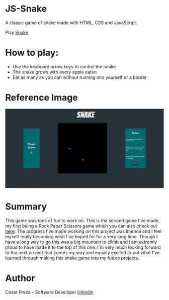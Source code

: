 # JS-Snake

A classic game of snake made with HTML, CSS and JavaScript. 

Play [Snake](https://cesarpreza.github.io/js-snake/)

# How to play: 

 - Use the keyboard arrow keys to control the snake
 - The snake grows with every apple eaten
 - Eat as many as you can without running into yourself or a border
 
 # Reference Image 
 
 ![](images/screenshot.png)
 
 # Summary
 
 This game was tons of fun to work on. This is the second game I've made, my first being a Rock Paper Scissors game which you can also check out [here](https://cesarpreza.github.io/rock-paper-scissors/). The progress I've made working on this project was imence and I feel myself really becoming what I've hoped for 
 for a very long time. Though I have a long way to go this was a big mountain to climb and I am extremly proud to have made it to the top of this one. I'm very much looking 
 forward to the next project that comes my way and equally excited to put what I've learned through making this snake game into my future projects. 
 
 # Author
 
 Cesar Preza - Software Developer [linkedin](https://www.linkedin.com/in/cesar-preza-72675278/)

